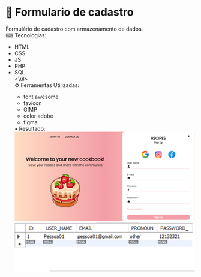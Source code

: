 # 🧁 Formulario de cadastro
 
Formulário de cadastro com armazenamento de dados.
<br>
⌨ Tecnologias: 
<ul>
 <li>HTML</li>
 <li>CSS</li>
 <li>JS</li>
 <li>PHP</li>
 <li>SQL</li>
<\ul> 
<br>
⚙ Ferramentas Utilizadas: 
<ul>
 <li>font awesome</li>
 <li>favicon</li>
 <li>GIMP</li>
 <li>color adobe</li>
 <li>figma</li>
</ul>
• Resultado:
<img src="assets/images/01.png" >
<img src="assets/images/03.png" >
